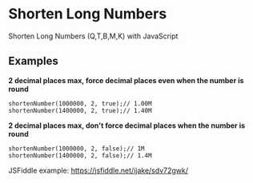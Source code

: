 # Shorten Long Numbers
Shorten Long Numbers (Q,T,B,M,K) with JavaScript

## Examples
**2 decimal places max, force decimal places even when the number is round**
```JS
shortenNumber(1000000, 2, true);// 1.00M
shortenNumber(1400000, 2, true);// 1.40M
```
**2 decimal places max, don't force decimal places when the number is round**
```JS
shortenNumber(1000000, 2, false);// 1M
shortenNumber(1400000, 2, false);// 1.4M
```

JSFiddle example: https://jsfiddle.net/ijake/sdv72gwk/
